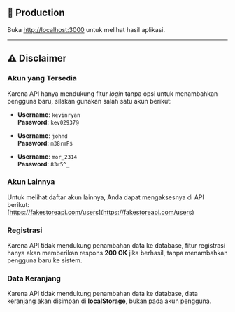 ## 🚀 Production
Buka [http://localhost:3000](http://localhost:3000) untuk melihat hasil aplikasi.

---

## ⚠️ Disclaimer

### Akun yang Tersedia
Karena API hanya mendukung fitur *login* tanpa opsi untuk menambahkan pengguna baru, silakan gunakan salah satu akun berikut:

- **Username**: `kevinryan`  
  **Password**: `kev02937@`

- **Username**: `johnd`  
  **Password**: `m38rmF$`

- **Username**: `mor_2314`  
  **Password**: `83r5^_`

### Akun Lainnya
Untuk melihat daftar akun lainnya, Anda dapat mengaksesnya di API berikut:  
[https://fakestoreapi.com/users](https://fakestoreapi.com/users)

### Registrasi
Karena API tidak mendukung penambahan data ke database, fitur registrasi hanya akan memberikan respons **200 OK** jika berhasil, tanpa menambahkan pengguna baru ke sistem.

### Data Keranjang
Karena API tidak mendukung penambahan data ke database, data keranjang akan disimpan di **localStorage**, bukan pada akun pengguna.
